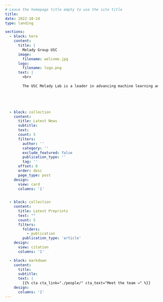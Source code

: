 ```yaml
---
# Leave the homepage title empty to use the site title
title:
date: 2022-10-24
type: landing

sections:
  - block: hero
    content:
      title: |
        Melady Group USC
      image:
        filename: welcome.jpg
      logo:
        filename: logo.png
      text: |
        <br>
        
        The USC Melady Lab is a leader in advancing machine learning and data mining algorithms to extract meaningful insights from complex data. Our research spans a wide array of domains, including **time series modeling, interpretable machine learning, causal mining, deep learning for healthcare, social network analysis, physics-informed machine learning**. Through our innovative techniques, we have contributed to impactful discoveries and real-world applications across diverse disciplines. We collaborate with domain experts to apply developed methodologies across various fields such as computational biology, public health, and energy management. Our work aims to **provide practical solutions to pressing real world challenges**, shaping the future of intelligent systems and data-driven decision-making.




  
  - block: collection
    content:
      title: Latest News
      subtitle:
      text:
      count: 5
      filters:
        author: ''
        category: ''
        exclude_featured: false
        publication_type: ''
        tag: ''
      offset: 0
      order: desc
      page_type: post
    design:
      view: card
      columns: '1'
  

  - block: collection
    content:
      title: Latest Preprints
      text: ""
      count: 5
      filters:
        folders:
          - publication
        publication_type: 'article'
    design:
      view: citation
      columns: '1'

  - block: markdown
    content:
      title:
      subtitle:
      text: |
        {{% cta cta_link="./people/" cta_text="Meet the team →" %}}
    design:
      columns: '1'
---
```

